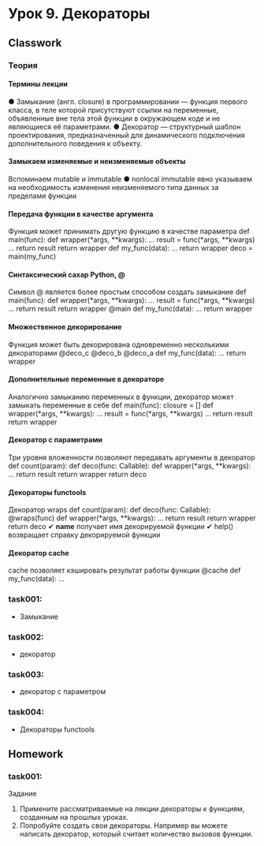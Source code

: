 # Урок 9. Декораторы

## Classwork

### Теория

#### Термины лекции

● Замыкание (англ. closure) в программировании — функция первого класса,
в теле которой присутствуют ссылки на переменные, объявленные вне тела
этой функции в окружающем коде и не являющиеся её параметрами.
● Декоратор — структурный шаблон проектирования, предназначенный для
динамического подключения дополнительного поведения к объекту.

#### Замыкаем изменяемые и неизменяемые объекты

Вспоминаем mutable и immutable
● nonlocal immutable
явно указываем на необходимость изменения неизменяемого
типа данных за пределами функции

#### Передача функции в качестве аргумента

Функция может принимать другую функцию в качестве параметра
def main(func):
def wrapper(*args, **kwargs):
...
result = func(*args, **kwargs)
...
return result
return wrapper
def my_func(data):
...
return wrapper
deco = main(my_func)

#### Синтаксический сахар Python, @

Символ @ является более простым способом создать замыкание
def main(func):
def wrapper(*args, **kwargs):
...
result = func(*args, **kwargs)
...
return result
return wrapper
@main
def my_func(data):
...
return wrapper

#### Множественное декорирование

Функция может быть декорирована одновременно несколькими декораторами
@deco_c
@deco_b
@deco_a
def my_func(data):
...
return wrapper

#### Дополнительные переменные в декораторе

Аналогично замыканию переменных в функции,
декоратор может замыкать переменные в себе
def main(func):
closure = []
def wrapper(*args, **kwargs):
...
result = func(*args, **kwargs)
...
return result
return wrapper

#### Декоратор с параметрами

Три уровня вложенности позволяют передавать аргументы в декоратор
def count(param):
def deco(func: Callable):
def wrapper(*args, **kwargs):
...
return result
return wrapper
return deco

#### Декораторы functools

Декоратор wraps
def count(param):
def deco(func: Callable):
@wraps(func)
def wrapper(*args, **kwargs):
...
return result
return wrapper
return deco
✔ __name__ получает имя декорируемой функции
✔ help() возвращает справку декорируемой функции

#### Декоратор cache

cache позволяет кэшировать результат работы функции
@cache
def my_func(data):
...

### task001:

- Замыкание

### task002:

- декоратор

### task003:

- декоратор с параметром

### task004:

- Декораторы functools

## Homework

### task001:

Задание

1. Примените рассматриваемые на лекции
   декораторы к функциям, созданным
   на прошлых уроках.
2. Попробуйте создать свои декораторы.
   Например вы можете написать
   декоратор, который считает количество
   вызовов функции.